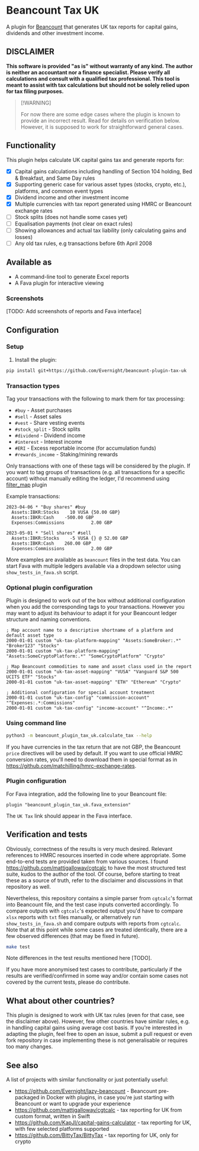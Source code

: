 # Beancount Tax UK

A plugin for [Beancount](https://beancount.github.io/) that generates UK tax reports for capital gains, dividends and other investment income.

## DISCLAIMER

**This software is provided "as is" without warranty of any kind. The author is neither an accountant nor a finance specialist. Please verify all calculations and consult with a qualified tax professional. This tool is meant to assist with tax calculations but should not be solely relied upon for tax filing purposes.**

> \[!WARNING]
>
> For now there are some edge cases where the plugin is known to provide an incorrect result. Read for details on verification below. However, it is supposed to work for straightforward general cases.

## Functionality

This plugin helps calculate UK capital gains tax and generate reports for:

* [x] Capital gains calculations including handling of Section 104 holding, Bed & Breakfast, and Same Day rules
* [x] Supporting generic case for various asset types (stocks, crypto, etc.),  platforms, and common event types
* [x] Dividend income and other investment income
* [x] Multiple currencies with tax report generated using HMRC or Beancount exchange rates
* [ ] Stock splits (does not handle some cases yet)
* [ ] Equalisation payments (not clear on exact rules)
* [ ] Showing allowances and actual tax liability (only calculating gains and losses)
* [ ] Any old tax rules, e.g transactions before 6th April 2008

## Available as
* A command-line tool to generate Excel reports
* A Fava plugin for interactive viewing

### Screenshots
[TODO: Add screenshots of reports and Fava interface]

## Configuration

### Setup

1. Install the plugin:
```bash
pip install git+https://github.com/Evernight/beancount-plugin-tax-uk
```

### Transaction types

Tag your transactions with the following to mark them for tax processing:

* `#buy` - Asset purchases
* `#sell` - Asset sales
* `#vest` - Share vesting events
* `#stock_split` - Stock splits
* `#dividend` - Dividend income
* `#interest` - Interest income
* `#ERI` - Excess reportable income (for accumulation funds)
* `#rewards_income` - Staking/mining rewards

Only transactions with one of these tags will be considered by the plugin. If you want to tag groups of transactions (e.g. all transactions for a specific account) without manually editing the ledger, I'd recommend using [filter_map](https://github.com/Evernight/beancount-lazy-plugins?tab=readme-ov-file#filter_map) plugin

Example transactions:

```beancount
2023-04-06 * "Buy shares" #buy
  Assets:IBKR:Stocks    10 VUSA {50.00 GBP}
  Assets:IBKR:Cash    -500.00 GBP
  Expenses:Commissions          2.00 GBP

2023-05-01 * "Sell shares" #sell
  Assets:IBKR:Stocks    -5 VUSA {} @ 52.00 GBP
  Assets:IBKR:Cash    260.00 GBP
  Expenses:Commissions          2.00 GBP
```

More examples are available as ```beancount``` files in the test data.
You can start Fava with multiple ledgers available via a dropdown selector using ```show_tests_in_fava.sh``` script.

### Optional plugin configuration

Plugin is designed to work out of the box without additional configuration when you add the corresponding tags to your transactions. However you may want to adjust its behaviour to adapt it for your Beancount ledger structure and naming conventions.

```beancount
; Map account name to a descriptive shortname of a platform and default asset type
2000-01-01 custom "uk-tax-platform-mapping" "Assets:SomeBroker:.*" "Broker123" "Stocks"
2000-01-01 custom "uk-tax-platform-mapping" "Assets:SomeCryptoPlatform:.*" "SomeCryptoPlatform" "Crypto"

; Map Beancount commodities to name and asset class used in the report
2000-01-01 custom "uk-tax-asset-mapping" "VUSA" "Vanguard S&P 500 UCITS ETF" "Stocks"
2000-01-01 custom "uk-tax-asset-mapping" "ETH" "Ethereum" "Crypto"

; Additional configuration for special account treatment
2000-01-01 custom "uk-tax-config" "commission-account" "^Expenses:.*:Commissions"
2000-01-01 custom "uk-tax-config" "income-account" "^Income:.*"
```

### Using command line 

```bash
python3 -m beancount_plugin_tax_uk.calculate_tax --help
```

If you have currencies in the tax return that are not GBP, the Beancount ```price``` directives will be used by default. If you want to use official HMRC conversion rates, you'll need to download them in special format as in https://github.com/matchilling/hmrc-exchange-rates.

### Plugin configuration

For Fava integration, add the following line to your Beancount file:

```beancount
plugin "beancount_plugin_tax_uk.fava_extension"
```

The ```UK Tax``` link should appear in the Fava interface.

## Verification and tests

Obviously, correctness of the results is very much desired. Relevant references to HMRC resources inserted in code where appropriate. Some end-to-end tests are provided taken from various sources.
I found https://github.com/mattjgalloway/cgtcalc to have the most structured test suite, kudos to the author of the tool. Of course, before starting to treat these as a source of truth, refer to the disclaimer and discussions in that repository as well.

Nevertheless, this repository contains a simple parser from ```cgtcalc```'s format into Beancount file, and the test case inputs converted accordingly. To compare outputs with ```cgtcalc```'s expected output you'd have to compare ```xlsx``` reports with ```txt``` files manually, or alternatively run ```show_tests_in_fava.sh``` and compare outputs with reports from ```cgtcalc```.
Note that at this point while some cases are treated identically, there are a few observed differences (that may be fixed in future).

```bash
make test
```

Note differences in the test results mentioned here [TODO].

If you have more anonymised test cases to contribute, particularly if the results are verified/confirmed in some way and/or contain some cases not covered by the current tests, please do contribute.

## What about other countries?

This plugin is designed to work with UK tax rules (even for that case, see the disclaimer above). However, few other countries have similar rules, e.g. in handling capital gains using average cost basis. If you're interested in adapting the plugin, feel free to open an issue, submit a pull request or even fork repository in case implementing these is not generalisable or requires too many changes.

## See also
A list of projects with similar functionality or just potentially useful:
* https://github.com/Evernight/lazy-beancount - Beancount pre-packaged in Docker with plugins, in case you're just starting with Beancount or want to upgrade your experience
* https://github.com/mattjgalloway/cgtcalc - tax reporting for UK from custom format, written in Swift
* https://github.com/KapJI/capital-gains-calculator - tax reporting for UK, with few selected platforms supported
* https://github.com/BittyTax/BittyTax - tax reporting for UK, only for crypto
